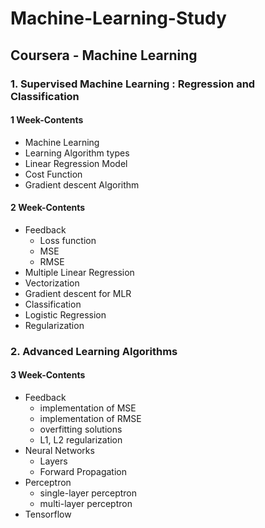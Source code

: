 # Machine-Learning-Study
## Coursera - Machine Learning
### 1. Supervised Machine Learning : Regression and Classification

#### 1 Week-Contents
- Machine Learning
- Learning Algorithm types
- Linear Regression Model
- Cost Function
- Gradient descent Algorithm

#### 2 Week-Contents
- Feedback
  - Loss function
  - MSE
  - RMSE
- Multiple Linear Regression
- Vectorization
- Gradient descent for MLR
- Classification
- Logistic Regression
- Regularization

### 2. Advanced Learning Algorithms

#### 3 Week-Contents
- Feedback
  - implementation of MSE
  - implementation of RMSE
  - overfitting solutions
  - L1, L2 regularization
- Neural Networks
  - Layers
  - Forward Propagation
- Perceptron
  - single-layer perceptron
  - multi-layer perceptron
- Tensorflow
